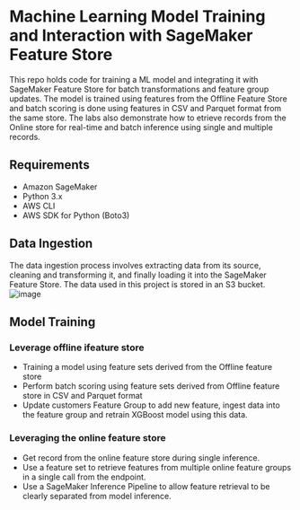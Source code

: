 # Machine Learning Model Training and Interaction with SageMaker Feature Store
This repo holds code for training a ML model and integrating it with SageMaker Feature Store for batch transformations and feature group updates. The model is trained using features from the Offline Feature Store and batch scoring is done using features in CSV and Parquet format from the same store. The labs also demonstrate how to etrieve records from the Online store for real-time and batch inference using single and multiple records.

## Requirements
- Amazon SageMaker
- Python 3.x
- AWS CLI
- AWS SDK for Python (Boto3)

## Data Ingestion
The data ingestion process involves extracting data from its source, cleaning and transforming it, and finally loading it into the SageMaker Feature Store. The data used in this project is stored in an S3 bucket.
![image](https://github.com/aws-samples/amazon-sagemaker-feature-store-end-to-end-workshop/raw/main/images/workshop.png)

## Model Training

### Leverage offline ifeature store

- Training a model using feature sets derived from the Offline feature store
- Perform batch scoring using feature sets derived from Offline feature store in CSV and Parquet format
- Update customers Feature Group to add new feature, ingest data into the feature group and retrain XGBoost model using this data.

### Leveraging the online feature store

- Get record from the online feature store during single inference.
- Use a feature set to retrieve features from multiple online feature groups in a single call from the endpoint.
- Use a SageMaker Inference Pipeline to allow feature retrieval to be clearly separated from model inference.
